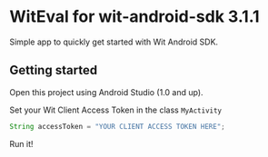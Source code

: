 # WitEval for wit-android-sdk 3.1.1

Simple app to quickly get started with Wit Android SDK.

## Getting started

Open this project using Android Studio (1.0 and up).

Set your Wit Client Access Token in the class `MyActivity`

```Java
String accessToken = "YOUR CLIENT ACCESS TOKEN HERE";
```

Run it!
